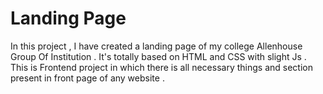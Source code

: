 # Landing Page 
 
In this project , I have created a landing page of my college Allenhouse Group Of Institution .
It's totally based on HTML and CSS with slight Js . This is Frontend project in which there is all necessary things and section present in front page of any website .
